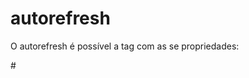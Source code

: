 # autorefresh
O autorefresh é possível a tag <meta/> com as se propriedades:

#<meta http-equiv="refresh" content="1"/>